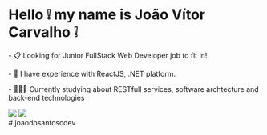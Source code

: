 # Hello ❕ my name is João Vítor Carvalho ❕

<p>- 📋 Looking for Junior FullStack Web Developer job to fit in!</p>
<p>- 🌱 I have experience with ReactJS, .NET platform.</p>
<p>-  🧑🏻‍💻 Currently studying about RESTfull services, software archtecture and back-end technologies</p>
<div>
  <img src="https://github-readme-stats.vercel.app/api?username=joaodosantoscdev&theme=gotham&show_icons=true&include_all_commits=true&account_private=true"/>
  <img src="https://github-readme-stats.vercel.app/api/top-langs/?username=anuraghazra&layout=compact&theme=gotham&langs_count=12"/>
</div>
# joaodosantoscdev

